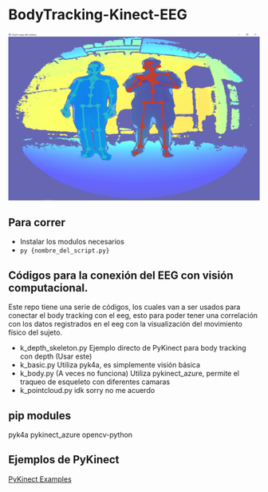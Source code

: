 # BodyTracking-Kinect-EEG

![pic goes HARD](public/img/GOAT.png)

## Para correr
- Instalar los modulos necesarios
- `py {nombre_del_script.py}`

## Códigos para la conexión del EEG con visión computacional.
Este repo tiene una serie de códigos, los cuales van a ser usados para conectar el body tracking con el eeg, esto para poder tener una correlación con los datos registrados en el eeg con la visualización del movimiento físico del sujeto.

- k_depth_skeleton.py
Ejemplo directo de PyKinect para body tracking con depth (Usar este)
- k_basic.py
Utiliza pyk4a, es simplemente visión básica
- k_body.py
(A veces no funciona) Utiliza pykinect_azure, permite el traqueo de esqueleto con diferentes camaras
- k_pointcloud.py
idk sorry no me acuerdo

## pip modules
pyk4a
pykinect_azure
opencv-python

## Ejemplos de PyKinect
[PyKinect Examples](https://github.com/ibaiGorordo/pyKinectAzure/tree/master/examples)

